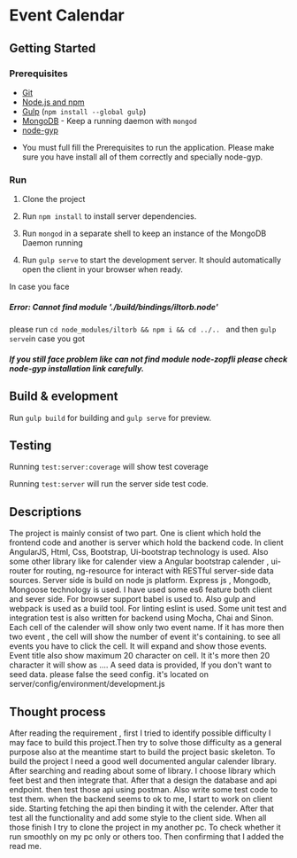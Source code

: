 # Event Calendar


## Getting Started

### Prerequisites

- [Git](https://git-scm.com/)
- [Node.js and npm](nodejs.org)
- [Gulp](http://gulpjs.com/) (`npm install --global gulp`)
- [MongoDB](https://www.mongodb.org/) - Keep a running daemon with `mongod`
- [node-gyp](https://github.com/nodejs/node-gyp#installation)


* You must full fill the Prerequisites to run the application. Please make sure you have install all of them correctly and specially node-gyp.

### Run

1. Clone the project

2. Run `npm install` to install server dependencies.

3. Run `mongod` in a separate shell to keep an instance of the MongoDB Daemon running

4. Run `gulp serve` to start the development server. It should automatically open the client in your browser when ready.

 In case you face
  ##### Error: Cannot find module './build/bindings/iltorb.node'
  please run `cd node_modules/iltorb && npm i && cd ../.. ` and then `gulp serve`in case you got

##### If you still face problem like can not find module node-zopfli please check node-gyp installation link carefully.

## Build & evelopment

Run `gulp build` for building and `gulp serve` for preview.

## Testing

Running `test:server:coverage` will show test coverage

Running `test:server` will run the server side test code.

## Descriptions
The project is mainly consist of two part. One is client which hold the frontend code and another is server which hold the backend code. In client AngularJS, Html, Css, Bootstrap, Ui-bootstrap technology is used. Also some other library  like
for calender view a Angular bootstrap calender , ui-router for routing, ng-resource for interact with RESTful server-side data sources.
Server side is build on node js platform. Express js , Mongodb, Mongoose technology is used. I have used some es6 feature both client and sever side. For browser support babel is used to. Also gulp and webpack is used as a build tool. For linting eslint is used.
Some unit test and integration test is also written for backend using Mocha, Chai and Sinon.
Each cell of the calender will show only two event name. If it has more then two event , the cell will show the number of event it's containing.
to see all events you have to click the cell. It will expand and show those events. Event title also show maximum 20 character on cell. It it's more then 20 character it will show as ....
A seed data is provided, If you don't want to seed data. please false the seed config. it's located on server/config/environment/development.js

## Thought process
After reading the requirement , first I tried to identify possible difficulty I may face to build this project.Then try to solve those difficulty as a general purpose also at the meantime start to build the project basic skeleton.
To build the project I need a good well documented angular calender library. After searching and reading about some of library. I choose library which feet best and then integrate that. After that a design the database and api endpoint.
 then test those api using postman. Also write some test code to test them. when the backend seems to ok to me, I start to work on client side. Starting fetching the api then binding it with the celender. After that test all the functionality and add some style to the client side.
  When all those finish I try to clone the project in my another pc. To check whether it run smoothly on my pc only or others too. Then confirming that I added the read me.

